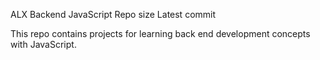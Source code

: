ALX Backend JavaScript
Repo size Latest commit

This repo contains projects for learning back end development concepts with JavaScript.
